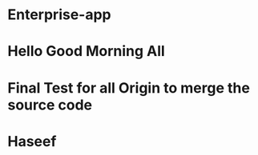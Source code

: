 # Enterprise-app

# Hello Good Morning All

# Final Test for all Origin to merge the source code 
# Haseef